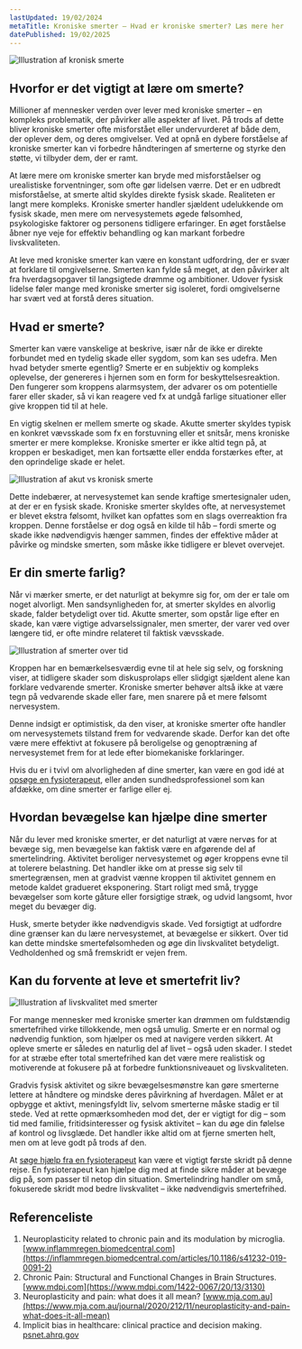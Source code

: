 ```yaml
---
lastUpdated: 19/02/2024
metaTitle: Kroniske smerter – Hvad er kroniske smerter? Læs mere her
datePublished: 19/02/2025
---
```


![Illustration af kronisk smerte](/images/articles/Kroniske_smerter.webp)

## Hvorfor er det vigtigt at lære om smerte?

Millioner af mennesker verden over lever med kroniske smerter – en kompleks problematik, der påvirker alle aspekter af livet. På trods af dette bliver kroniske smerter ofte misforstået eller undervurderet af både dem, der oplever dem, og deres omgivelser. Ved at opnå en dybere forståelse af kroniske smerter kan vi forbedre håndteringen af smerterne og styrke den støtte, vi tilbyder dem, der er ramt.

At lære mere om kroniske smerter kan bryde med misforståelser og urealistiske forventninger, som ofte gør lidelsen værre. Det er en udbredt misforståelse, at smerte altid skyldes direkte fysisk skade. Realiteten er langt mere kompleks. Kroniske smerter handler sjældent udelukkende om fysisk skade, men mere om nervesystemets øgede følsomhed, psykologiske faktorer og personens tidligere erfaringer. En øget forståelse åbner nye veje for effektiv behandling og kan markant forbedre livskvaliteten.

At leve med kroniske smerter kan være en konstant udfordring, der er svær at forklare til omgivelserne. Smerten kan fylde så meget, at den påvirker alt fra hverdagsopgaver til langsigtede drømme og ambitioner. Udover fysisk lidelse føler mange med kroniske smerter sig isoleret, fordi omgivelserne har svært ved at forstå deres situation.

## Hvad er smerte?

Smerter kan være vanskelige at beskrive, især når de ikke er direkte forbundet med en tydelig skade eller sygdom, som kan ses udefra. Men hvad betyder smerte egentlig? Smerte er en subjektiv og kompleks oplevelse, der genereres i hjernen som en form for beskyttelsesreaktion. Den fungerer som kroppens alarmsystem, der advarer os om potentielle farer eller skader, så vi kan reagere ved fx at undgå farlige situationer eller give kroppen tid til at hele.

En vigtig skelnen er mellem smerte og skade. Akutte smerter skyldes typisk en konkret vævsskade som fx en forstuvning eller et snitsår, mens kroniske smerter er mere komplekse. Kroniske smerter er ikke altid tegn på, at kroppen er beskadiget, men kan fortsætte eller endda forstærkes efter, at den oprindelige skade er helet.

![Illustration af akut vs kronisk smerte](/images/articles/Smerte_akutvskronisk.png)

Dette indebærer, at nervesystemet kan sende kraftige smertesignaler uden, at der er en fysisk skade. Kroniske smerter skyldes ofte, at nervesystemet er blevet ekstra følsomt, hvilket kan opfattes som en slags overreaktion fra kroppen. Denne forståelse er dog også en kilde til håb – fordi smerte og skade ikke nødvendigvis hænger sammen, findes der effektive måder at påvirke og mindske smerten, som måske ikke tidligere er blevet overvejet.


## Er din smerte farlig?

Når vi mærker smerte, er det naturligt at bekymre sig for, om der er tale om noget alvorligt. Men sandsynligheden for, at smerter skyldes en alvorlig skade, falder betydeligt over tid. Akutte smerter, som opstår lige efter en skade, kan være vigtige advarselssignaler, men smerter, der varer ved over længere tid, er ofte mindre relateret til faktisk vævsskade.

![Illustration af smerter over tid](/images/articles/Smerter_over_tid.png)

Kroppen har en bemærkelsesværdig evne til at hele sig selv, og forskning viser, at tidligere skader som diskusprolaps eller slidgigt sjældent alene kan forklare vedvarende smerter. Kroniske smerter behøver altså ikke at være tegn på vedvarende skade eller fare, men snarere på et mere følsomt nervesystem.

Denne indsigt er optimistisk, da den viser, at kroniske smerter ofte handler om nervesystemets tilstand frem for vedvarende skade. Derfor kan det ofte være mere effektivt at fokusere på beroligelse og genoptræning af nervesystemet frem for at lede efter biomekaniske forklaringer.

Hvis du er i tvivl om alvorligheden af dine smerter, kan være en god idé at [opsøge en fysioterapeut](https://www.fysfinder.dk/), eller anden sundhedsprofessionel som kan afdække, om dine smerter er farlige eller ej.

## Hvordan bevægelse kan hjælpe dine smerter

Når du lever med kroniske smerter, er det naturligt at være nervøs for at bevæge sig, men bevægelse kan faktisk være en afgørende del af smertelindring. Aktivitet beroliger nervesystemet og øger kroppens evne til at tolerere belastning. Det handler ikke om at presse sig selv til smertegrænsen, men at gradvist vænne kroppen til aktivitet gennem en metode kaldet gradueret eksponering. Start roligt med små, trygge bevægelser som korte gåture eller forsigtige stræk, og udvid langsomt, hvor meget du bevæger dig.

Husk, smerte betyder ikke nødvendigvis skade. Ved forsigtigt at udfordre dine grænser kan du lære nervesystemet, at bevægelse er sikkert. Over tid kan dette mindske smertefølsomheden og øge din livskvalitet betydeligt. Vedholdenhed og små fremskridt er vejen frem.

## Kan du forvente at leve et smertefrit liv?

![Illustration af livskvalitet med smerter](/images/articles/Smerter_livskvalitet.webp)

For mange mennesker med kroniske smerter kan drømmen om fuldstændig smertefrihed virke tillokkende, men også umulig. Smerte er en normal og nødvendig funktion, som hjælper os med at navigere verden sikkert. At opleve smerte er således en naturlig del af livet – også uden skader. I stedet for at stræbe efter total smertefrihed kan det være mere realistisk og motiverende at fokusere på at forbedre funktionsniveauet og livskvaliteten.

Gradvis fysisk aktivitet og sikre bevægelsesmønstre kan gøre smerterne lettere at håndtere og mindske deres påvirkning af hverdagen. Målet er at opbygge et aktivt, meningsfyldt liv, selvom smerterne måske stadig er til stede. Ved at rette opmærksomheden mod det, der er vigtigt for dig – som tid med familie, fritidsinteresser og fysisk aktivitet – kan du øge din følelse af kontrol og livsglæde. Det handler ikke altid om at fjerne smerten helt, men om at leve godt på trods af den.

At [søge hjælp fra en fysioterapeut](https://www.fysfinder.dk/) kan være et vigtigt første skridt på denne rejse. En fysioterapeut kan hjælpe dig med at finde sikre måder at bevæge dig på, som passer til netop din situation. Smertelindring handler om små, fokuserede skridt mod bedre livskvalitet – ikke nødvendigvis smertefrihed.

## Referenceliste

1. Neuroplasticity related to chronic pain and its modulation by microglia. [www.inflammregen.biomedcentral.com](https://inflammregen.biomedcentral.com/articles/10.1186/s41232-019-0091-2)
2. Chronic Pain: Structural and Functional Changes in Brain Structures. [www.mdpi.com](https://www.mdpi.com/1422-0067/20/13/3130)
3. Neuroplasticity and pain: what does it all mean? [www.mja.com.au](https://www.mja.com.au/journal/2020/212/11/neuroplasticity-and-pain-what-does-it-all-mean)
4. Implicit bias in healthcare: clinical practice and decision making. [psnet.ahrq.gov](https://psnet.ahrq.gov/issue/implicit-bias-healthcare-clinical-practice-research-and-decision-making)
